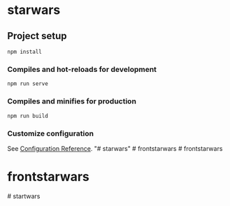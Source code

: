 # starwars

## Project setup
```
npm install
```

### Compiles and hot-reloads for development
```
npm run serve
```

### Compiles and minifies for production
```
npm run build
```

### Customize configuration
See [Configuration Reference](https://cli.vuejs.org/config/).
"# starwars" 
#   f r o n t s t a r w a r s  
 # frontstarwars
# frontstarwars
#   s t a r t w a r s  
 